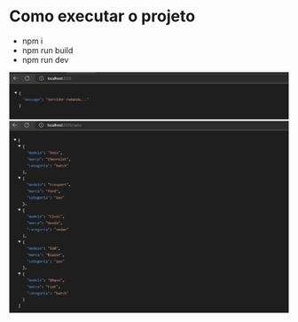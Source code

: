 # Como executar o projeto
- npm i
- npm run build
- npm run dev  
<img src="./IMG2.png" alt="Getting started" />
<img src="./IMG.png" alt="Getting started" />
